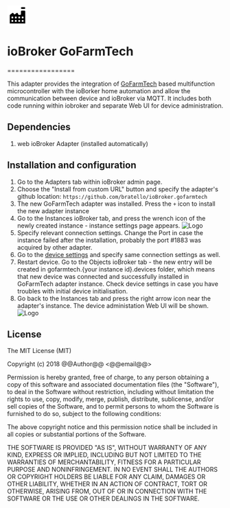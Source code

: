 ![Logo](admin/gofarmtech.png)
# ioBroker GoFarmTech
=================

This adapter provides the integration of [GoFarmTech](https://github.com/bratello/GoFarmTech) based multifunction microcontroller with the ioBorker home automation and allow the communication between device and ioBroker via MQTT.
It includes both code running within iobroker and separate Web UI for device administration.

## Dependencies
1. web ioBroker Adapter (installed automatically)

## Installation and configuration 
1. Go to the Adapters tab within ioBroker admin page.
2. Choose the "Install from custom URL" button and specify the adapter's github location:
  ```https://github.com/bratello/ioBroker.gofarmtech```
3. The new GoFarmTech adapter was installed. Press the ```+``` icon to install the new adapter instance
4. Go to the Instances ioBroker tab, and press the wrench icon of the newly created instance - instance settings page appears.
![Logo](admin/adapterSettings.png)
5. Specify relevant connection settings. Change the Port in case the instance failed after the installation, probably the port #1883 was acquired by other adapter.
6. Go to the [device settings](https://github.com/bratello/GoFarmTech/blob/master/README.md) and specify same connection settings as well.
7. Restart device. Go to the Objects ioBroker tab - the new entry will be created in gofarmtech.{your instance id}.devices folder, which means that new device was connected and successfully installed in GoFarmTech adapter instance. Check device settings in case you have troubles with initial device initialisation.  
8. Go back to the Instances tab and press the right arrow icon near the adapter's instance. The device administation Web UI will be shown.
![Logo](admin/timerSettings.png)


## License
The MIT License (MIT)

Copyright (c) 2018 @@Author@@ <@@email@@>

Permission is hereby granted, free of charge, to any person obtaining a copy
of this software and associated documentation files (the "Software"), to deal
in the Software without restriction, including without limitation the rights
to use, copy, modify, merge, publish, distribute, sublicense, and/or sell
copies of the Software, and to permit persons to whom the Software is
furnished to do so, subject to the following conditions:

The above copyright notice and this permission notice shall be included in
all copies or substantial portions of the Software.

THE SOFTWARE IS PROVIDED "AS IS", WITHOUT WARRANTY OF ANY KIND, EXPRESS OR
IMPLIED, INCLUDING BUT NOT LIMITED TO THE WARRANTIES OF MERCHANTABILITY,
FITNESS FOR A PARTICULAR PURPOSE AND NONINFRINGEMENT. IN NO EVENT SHALL THE
AUTHORS OR COPYRIGHT HOLDERS BE LIABLE FOR ANY CLAIM, DAMAGES OR OTHER
LIABILITY, WHETHER IN AN ACTION OF CONTRACT, TORT OR OTHERWISE, ARISING FROM,
OUT OF OR IN CONNECTION WITH THE SOFTWARE OR THE USE OR OTHER DEALINGS IN
THE SOFTWARE.
